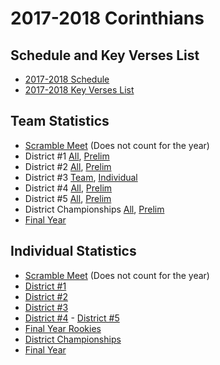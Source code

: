 # 2017-2018 Corinthians

## Schedule and Key Verses List

- [2017-2018 Schedule](/downloads/past_seasons/2017-2018/2017-2018_pnw_schedule.pdf)
- [2017-2018 Key Verses List](/downloads/past_seasons/2017-2018/key_verses_list.xlsx)

## Team Statistics

- [Scramble Meet](/downloads/past_seasons/2017-2018/2017_scramble_meet_team.pdf) (Does not count for the year)
- District #1
  [All](/downloads/past_seasons/2017-2018/meet_1_team_finals.pdf),
  [Prelim](/downloads/past_seasons/2017-2018/meet_1_team_prelim.pdf)
- District #2
  [All](/downloads/past_seasons/2017-2018/meet_2_team.pdf),
  [Prelim](/downloads/past_seasons/2017-2018/meet2_team_prelims.pdf)
- District #3
  [Team](/downloads/past_seasons/2017-2018/meet_3_team.pdf),
  [Individual](/downloads/past_seasons/2017-2018/meet_3_ind.pdf)
- District #4
  [All](/downloads/past_seasons/2017-2018/dist4_team_final.pdf),
  [Prelim](/downloads/past_seasons/2017-2018/dist4_team_pre.pdf)
- District #5
  [All](/downloads/past_seasons/2017-2018/meet5_team_finals.pdf),
  [Prelim](/downloads/past_seasons/2017-2018/meet5_team_prelims.pdf)
- District Championships
  [All](/downloads/past_seasons/2017-2018/dc_team_final.pdf),
  [Prelim](/downloads/past_seasons/2017-2018/dc_team_prelim.pdf)
- [Final Year](/downloads/past_seasons/2017-2018/team_yr_complete.pdf)

## Individual Statistics

- [Scramble Meet](/downloads/past_seasons/2017-2018/2017_scramble_meet_ind.pdf) (Does not count for the year)
- [District #1](/downloads/past_seasons/2017-2018/meet_1_ind.pdf)
- [District #2](/downloads/past_seasons/2017-2018/meet2_ind.pdf)
- [District #3](/downloads/past_seasons/2017-2018/meet_3_ind.pdf)
- [District #4](/downloads/past_seasons/2017-2018/dist4_ind.pdf)
​- [District #5](/downloads/past_seasons/2017-2018/meet5_ind.pdf)
- [Final Year Rookies](/downloads/past_seasons/2017-2018/ytd_ind_post_meet5_rook.pdf)
- [District Championships](/downloads/past_seasons/2017-2018/dc_ind.pdf)
- [Final Year](/downloads/past_seasons/2017-2018/ind_yr_complete.pdf)
